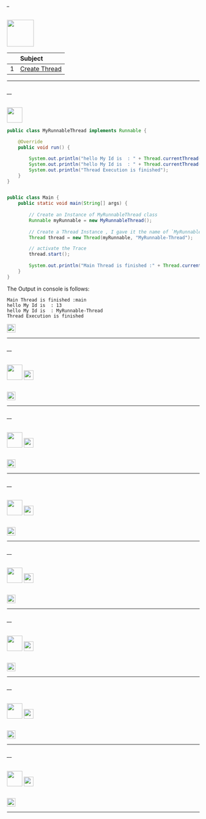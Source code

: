 ###### _

<img src="https://img.shields.io/badge/-Threads Java Concurrency%20-blue" height=70px>

|     |  Subject           |
|:---:|:------------------------------| 
|  1  |[Create Thread](#__)   | 


--------------------------------------------------------------------------------------------------

###### __

<img src="https://img.shields.io/badge/-Create Thread%20-blue" height=40px>

```java
public class MyRunnableThread implements Runnable {

	@Override
	public void run() {

		System.out.println("hello My Id is  : " + Thread.currentThread().getId());
		System.out.println("hello My Id is  : " + Thread.currentThread().getName());
		System.out.println("Thread Execution is finished");
	}
}


public class Main {
	public static void main(String[] args) {
		
		// Create an Instance of MyRunnableThread class
		Runnable myRunnable = new MyRunnableThread();
		
		// Create a Thread Instance , I gave it the name of `MyRunnable-Thread`
		Thread thread = new Thread(myRunnable, "MyRunnable-Thread");

		// activate the Trace
		thread.start();
		
		System.out.println("Main Thread is finished :" + Thread.currentThread().getName());
	}
}
```

The Output in console is follows:

```
Main Thread is finished :main
hello My Id is  : 13
hello My Id is  : MyRunnable-Thread
Thread Execution is finished
```

[<img src="https://img.shields.io/badge/-Back to top%20-brown" height=22px>](#_)

--------------------------------------------------------------------------------------------------



###### __

<img src="https://img.shields.io/badge/-Create Thread%20-brightgreen" height=40px>

<img src="https://img.shields.io/badge/-application.properties : eureka discovery server%20-blue" height=25px>

```java
```

[<img src="https://img.shields.io/badge/-Back to top%20-brown" height=22px>](#_)

--------------------------------------------------------------------------------------------------


###### __

<img src="https://img.shields.io/badge/-Create Thread%20-brightgreen" height=40px>

<img src="https://img.shields.io/badge/-application.properties : eureka discovery server%20-blue" height=25px>

```java
```

[<img src="https://img.shields.io/badge/-Back to top%20-brown" height=22px>](#_)


--------------------------------------------------------------------------------------------------

###### __

<img src="https://img.shields.io/badge/-Create Thread%20-brightgreen" height=40px>

<img src="https://img.shields.io/badge/-application.properties : eureka discovery server%20-blue" height=25px>

```java
```

[<img src="https://img.shields.io/badge/-Back to top%20-brown" height=22px>](#_)


--------------------------------------------------------------------------------------------------

###### __

<img src="https://img.shields.io/badge/-Create Thread%20-brightgreen" height=40px>

<img src="https://img.shields.io/badge/-application.properties : eureka discovery server%20-blue" height=25px>

```java
```

[<img src="https://img.shields.io/badge/-Back to top%20-brown" height=22px>](#_)

--------------------------------------------------------------------------------------------------

###### __

<img src="https://img.shields.io/badge/-Create Thread%20-brightgreen" height=40px>

<img src="https://img.shields.io/badge/-application.properties : eureka discovery server%20-blue" height=25px>

```java
```

[<img src="https://img.shields.io/badge/-Back to top%20-brown" height=22px>](#_)

--------------------------------------------------------------------------------------------------

###### __

<img src="https://img.shields.io/badge/-Create Thread%20-brightgreen" height=40px>

<img src="https://img.shields.io/badge/-application.properties : eureka discovery server%20-blue" height=25px>

```java
```

[<img src="https://img.shields.io/badge/-Back to top%20-brown" height=22px>](#_)

--------------------------------------------------------------------------------------------------

###### __

<img src="https://img.shields.io/badge/-Create Thread%20-brightgreen" height=40px>

<img src="https://img.shields.io/badge/-application.properties : eureka discovery server%20-blue" height=25px>

```java
```

[<img src="https://img.shields.io/badge/-Back to top%20-brown" height=22px>](#_)

--------------------------------------------------------------------------------------------------

